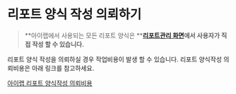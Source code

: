 # 리포트 양식 작성 의뢰하기

> **아이랩에서 사용되는 모든 리포트 양식은 **[**리포트관리 화면**](https://github.com/wooritech/ilab-user-manual/tree/60b10d2ce848ba4af094529e73e3786a7c83eb63/리포트양식만들기/200리포트양식만들기기초/리포트관리화면.md)**에서 사용자가 직접 작성 할 수 있습니다.**

리포트 양식 작성을 의뢰하실 경우 작업비용이 발생 할 수 있습니다. 리포트 양식작성 의뢰비용은 아래 링크를 참고하세요.

[아이랩 리포트 양식작성 의뢰비용](../undefined-1.md#리포트-양식작성-의뢰비용)

